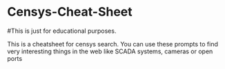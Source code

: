 # Censys-Cheat-Sheet

#This is just for educational purposes. 

This is a cheatsheet for censys search. You can use these prompts to find very interesting things in the web like SCADA systems, cameras or open ports
